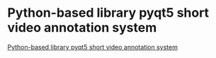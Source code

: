 # Python-based library pyqt5 short video annotation system
[Python-based library pyqt5 short video annotation system](https://aiwithcloud.com/2022/09/16/python_based_library_pyqt5_short_video_annotation_system/)